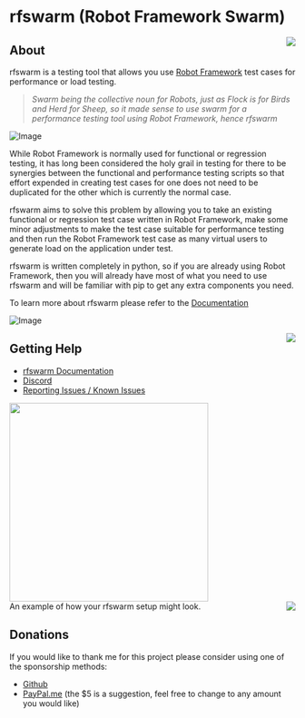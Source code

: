 # rfswarm (Robot Framework Swarm)


<img align="right" src="Doc/Images/Icon_Information.png">

## About
rfswarm is a testing tool that allows you use [Robot Framework](https://robotframework.org/) test cases for performance or load testing.

> _Swarm being the collective noun for Robots, just as Flock is for Birds and Herd for Sheep, so it made sense to use swarm for a performance testing tool using Robot Framework, hence rfswarm_

![Image](Doc/Images/MacOS_Plan_saved_opened_v0.6.3.png "Plan - Planning a performance test")

While Robot Framework is normally used for functional or regression testing, it has long been considered the holy grail in testing for there to be synergies between the functional and performance testing scripts so that effort expended in creating test cases for one does not need to be duplicated for the other which is currently the normal case.

rfswarm aims to solve this problem by allowing you to take an existing functional or regression test case written in Robot Framework, make some minor adjustments to make the test case suitable for performance testing and then run the Robot Framework test case as many virtual users to generate load on the application under test.

rfswarm is written completely in python, so if you are already using Robot Framework, then you will already have most of what you need to use rfswarm and will be familiar with pip to get any extra components you need.

To learn more about rfswarm please refer to the [Documentation](Doc/README.md)

![Image](Doc/Images/MacOS_Run_v0.6.3_100u_2h.png "Run - Showing results being collected live")

<img align="right" src="Doc/Images/Icon_Help.png">

## Getting Help

- [rfswarm Documentation](Doc/README.md)
- [Discord](https://discord.gg/jJfCMrqCsT)
- [Reporting Issues / Known Issues](https://github.com/damies13/rfswarm/issues)

<kbd align="centre">
<img align="centre" height="350" src="Doc/Images/GUI&Agent_Example.png">
</kbd><br>
An example of how your rfswarm setup might look.

<img align="right" src="Doc/Images/Icon_Donate.png">

## Donations

If you would like to thank me for this project please consider using one of the sponsorship methods:
- [Github](https://github.com/sponsors/damies13/)
- [PayPal.me](https://paypal.me/damies13/5) (the $5 is a suggestion, feel free to change to any amount you would like)
